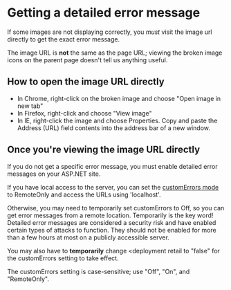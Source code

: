 # Getting a detailed error message

If some images are not displaying correctly, you *must* visit the image url directly to get the exact error message.

The image URL is **not** the same as the page URL; viewing the broken image icons on the parent page doesn't tell us anything useful.

## How to open the image URL directly

* In Chrome, right-click on the broken image and choose "Open image in new tab"
* In Firefox, right-click and choose "View image"
* In IE, right-click the image and choose Properties. Copy and paste the Address (URL) field contents into the address bar of a new window.

## Once you're viewing the image URL directly

If you do not get a specific error message, you must enable detailed error messages on your ASP.NET site.

If you have local access to the server, you can set the [customErrors mode](http://msdn.microsoft.com/en-us/library/h0hfz6fc%28v=vs.100%29.aspx) to RemoteOnly and access the URLs using 'localhost'.

Otherwise, you may need to temporarily set customErrors to Off, so you can get error messages from a remote location. Temporarily is the key word! Detailed error messages are considered a security risk and have enabled certain types of attacks to function. They should not be enabled for more than a few hours at most on a publicly accessible server.

You may also have to **temporarily** change &lt;deployment retail to "false" for the customErrors setting to take effect. 

The customErrors setting is case-sensitive; use "Off", "On", and "RemoteOnly".
